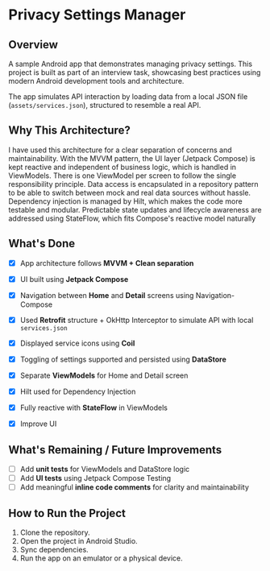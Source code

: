# Privacy Settings Manager

## Overview

A sample Android app that demonstrates managing privacy settings. This project is built as part of an interview task, showcasing best practices using modern Android development tools and architecture.

The app simulates API interaction by loading data from a local JSON file (`assets/services.json`), structured to resemble a real API.


## Why This Architecture?

I have used this architecture for a clear separation of concerns and maintainability. With the MVVM pattern, the UI layer (Jetpack Compose) is kept reactive and independent of business logic, which is handled in ViewModels. There is one ViewModel per screen to follow the single responsibility principle.
Data access is encapsulated in a repository pattern to be able to switch between mock and real data sources without hassle. Dependency injection is managed by Hilt, which makes the code more testable and modular. Predictable state updates and lifecycle awareness are addressed using StateFlow, which fits Compose's reactive model naturally


## What's Done

- [x] App architecture follows **MVVM + Clean separation**
- [x] UI built using **Jetpack Compose**
- [x] Navigation between **Home** and **Detail** screens using Navigation-Compose
- [x] Used **Retrofit** structure + OkHttp Interceptor to simulate API with local `services.json`
- [x] Displayed service icons using **Coil**
- [x] Toggling of settings supported and persisted using **DataStore**
- [x] Separate **ViewModels** for Home and Detail screen
- [x] Hilt used for Dependency Injection
- [x] Fully reactive with **StateFlow** in ViewModels
- [x] Improve UI


## What's Remaining / Future Improvements

- [ ] Add **unit tests** for ViewModels and DataStore logic
- [ ] Add **UI tests** using Jetpack Compose Testing
- [ ] Add meaningful **inline code comments** for clarity and maintainability

## How to Run the Project
1. Clone the repository.
2. Open the project in Android Studio.
3. Sync dependencies.
4. Run the app on an emulator or a physical device.